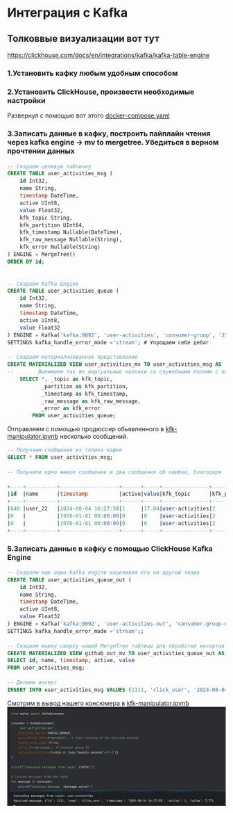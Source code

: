 # Интеграция с Kafka
## Толковвые визуализации вот тут 
https://clickhouse.com/docs/en/integrations/kafka/kafka-table-engine

### 1.Установить кафку любым удобным способом
### 2.Установить ClickHouse, произвести необходимые настройки

Развернул с помощью вот этого [docker-compose.yaml](devops%2Fdocker-compose.yaml)

### 3.Записать данные в кафку, построить пайплайн чтения через kafka engine -> mv to mergetree.  Убедиться в верном прочтении данных
```sql
-- Создаем целевую табличку
CREATE TABLE user_activities_msg (
    id Int32,
    name String,
    timestamp DateTime,
    active UInt8,
    value Float32,
    kfk_topic String,
    kfk_partition UInt64,
    kfk_timestamp Nullable(DateTime),
    kfk_raw_message Nullable(String),
    kfk_error Nullable(String)
) ENGINE = MergeTree()
ORDER BY id;


-- Создаем Kafka Engine
CREATE TABLE user_activities_queue (
    id Int32,
    name String,
    timestamp DateTime,
    active UInt8,
    value Float32
) ENGINE = Kafka('kafka:9092', 'user-activities', 'consumer-group', 'JSONEachRow')
SETTINGS kafka_handle_error_mode ='stream'; # Упрощаем себе дебаг

-- Создаем материализованное представление
CREATE MATERIALIZED VIEW user_activities_mv TO user_activities_msg AS
--        Вынимаем так же виртуальные колонки со служебными полями с помощь _ префикса
    SELECT *, _topic as kfk_topic,
           _partition as kfk_partition,
           _timestamp as kfk_timestamp,
           _raw_message as kfk_raw_message,
           _error as kfk_error
        FROM user_activities_queue;
```

Отправляем с помощью продюссер обьявленного в [kfk-manipulator.ipynb](kfk-manipulator.ipynb) несколько сообщений.

```sql
-- Получаем сообщения из топика кафки
SELECT * FROM user_activities_msg;

-- Получили одно живое сообщение и два сообщения об ошибке, благодаря  kafka_handle_error_mode ='stream'

+----+----------+-------------------+------+-----+---------------+-------------+-------------------+---------------------------------------------------------------------------------------------------------+---------------------------------------------------------------------------------------------------------------------------------------------+
|id  |name      |timestamp          |active|value|kfk_topic      |kfk_partition|kfk_timestamp      |kfk_raw_message                                                                                          |kfk_error                                                                                                                                    |
+----+----------+-------------------+------+-----+---------------+-------------+-------------------+---------------------------------------------------------------------------------------------------------+---------------------------------------------------------------------------------------------------------------------------------------------+
|840 |user_22   |2024-08-04 16:27:58|1     |17.04|user-activities|2            |2024-08-04 13:27:58|                                                                                                         |                                                                                                                                             |
|0   |          |1970-01-01 00:00:00|0     |0    |user-activities|2            |2024-08-04 13:25:20|{"id": 782, "name": "user_93", "timestamp": "2024-08-04T16:25:20.344013", "active": false, "value": 8.27}|Cannot parse input: expected '"' before: '.344013", "active": false, "value": 8.27}': (while reading the value of key timestamp): (at row 1) |
|0   |          |1970-01-01 00:00:00|0     |0    |user-activities|2            |2024-08-04 13:26:02|{"id": 813, "name": "user_56", "timestamp": "2024-08-04T16:26:02.559217", "active": true, "value": 11.69}|Cannot parse input: expected '"' before: '.559217", "active": true, "value": 11.69}': (while reading the value of key timestamp): (at row 1) |
+----+----------+-------------------+------+-----+---------------+-------------+-------------------+---------------------------------------------------------------------------------------------------------+---------------------------------------------------------------------------------------------------------------------------------------------+

```

### 5.Записать данные в кафку с помощью ClickHouse Kafka Engine
```sql
-- Создаем еще один kafka engine нацеливая его на другой топик
CREATE TABLE user_activities_queue_out (
    id Int32,
    name String,
    timestamp DateTime,
    active UInt8,
    value Float32
) ENGINE = Kafka('kafka:9092', 'user-activities-out', 'consumer-group-out', 'JSONEachRow')
SETTINGS kafka_handle_error_mode ='stream';;

-- Создаем вьюху сверху нашей MergeTree таблицы для обработки инсертов в нее
CREATE MATERIALIZED VIEW github_out_mv TO user_activities_queue_out AS
SELECT id, name, timestamp, active, value
FROM user_activities_msg;

-- Делаем инсерт
INSERT INTO user_activities_msg VALUES (1111, 'click_user', '2024-08-04 16:27:58', True, 7.77, 'test', -1, NULL, NULL, NULL);

```

Смотрим в вывод нашего консюмера в [kfk-manipulator.ipynb](kfk-manipulator.ipynb)
![img.png](screenshots/img.png)